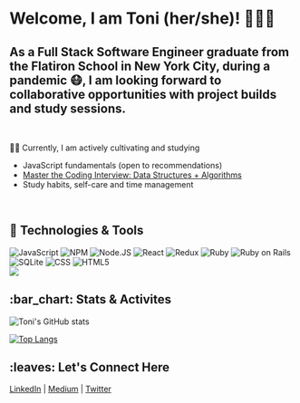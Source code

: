 # Welcome, I am Toni (her/she)! 👩🏻‍🏫 

<h2>As a Full Stack Software Engineer graduate from the Flatiron School in New York City, during a pandemic 😷, I am looking forward to collaborative opportunities with project builds and study sessions.</h2>
<br>

✍🏼 Currently, I am actively cultivating and studying
- JavaScript fundamentals (open to recommendations)
- [Master the Coding Interview: Data Structures + Algorithms](https://www.udemy.com/course/master-the-coding-interview-data-structures-algorithms/)
- Study habits, self-care and time management
<br>


<h2>🔧 Technologies & Tools</h2>

![JavaScript](https://img.shields.io/badge/JavaScript-F7DF1E?style=for-the-badge&logo=javascript&logoColor=black)  ![NPM](https://img.shields.io/badge/npm-CB3837?style=for-the-badge&logo=npm&logoColor=white)  ![Node.JS](https://img.shields.io/badge/Node.js-339933?style=for-the-badge&logo=nodedotjs&logoColor=white)    ![React](https://img.shields.io/static/v1?logo=react&message=REACT&label=&style=for-the-badge&color=61DAFB&logoColor=black)  ![Redux](https://img.shields.io/badge/Redux-593D88?style=for-the-badge&logo=redux&logoColor=white)  ![Ruby](	https://img.shields.io/badge/Ruby-CC342D?style=for-the-badge&logo=ruby&logoColor=white)  ![Ruby on Rails](https://img.shields.io/badge/Ruby_on_Rails-CC0000?style=for-the-badge&logo=ruby-on-rails&logoColor=white)  ![SQLite](https://img.shields.io/badge/SQLite-07405E?style=for-the-badge&logo=sqlite&logoColor=white)  ![CSS](https://img.shields.io/badge/CSS-239120?&style=for-the-badge&logo=css3&logoColor=white)  ![HTML5](https://img.shields.io/badge/HTML5-E34F26?style=for-the-badge&logo=html5&logoColor=white)    
<img src="https://img.shields.io/badge/Visual_Studio_Code-0078D4?style=for-the-badge&logo=visual%20studio%20code&logoColor=white">

<h2>:bar_chart: Stats & Activites</h2>

![Toni's GitHub stats](https://github-readme-stats.vercel.app/api?username=tonitdiep&show_icons=true&theme=radical)

[![Top Langs](https://github-readme-stats.vercel.app/api/top-langs/?username=tonitdiep&layout=compact&theme=radical)](https://github.com/tonitdiep/github-readme-stats)

<h2>:leaves: Let's Connect Here</h2>

[LinkedIn](https://www.linkedin.com/in/tonitdiep/) |
[Medium](https://tonitdiep.medium.com/) |
[Twitter](https://twitter.com/tonitdiep)
